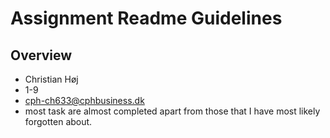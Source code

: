 # Assignment Readme Guidelines

## Overview

- Christian Høj
- 1-9
- cph-ch633@cphbusiness.dk 
- most task are almost completed apart from those that I have most likely forgotten about.


